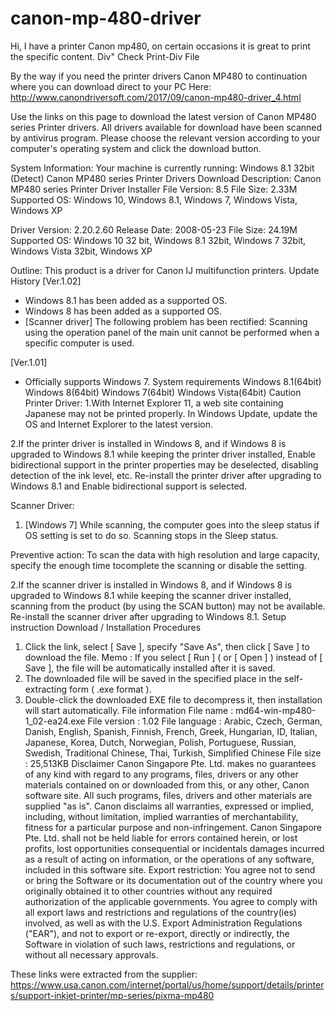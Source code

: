 # canon-mp-480-driver
Hi,
I have a printer Canon mp480, on certain occasions it is great to print the specific content. Div" Check Print-Div File

By the way if you need the printer drivers Canon MP480 to continuation where you can download direct to your PC
Here: http://www.canondriversoft.com/2017/09/canon-mp480-driver_4.html

Use the links on this page to download the latest version of Canon MP480 series Printer drivers. All drivers available for download have been scanned by antivirus program. Please choose the relevant version according to your computer's operating system and click the download button.

System Information:
Your machine is currently running: Windows 8.1 32bit (Detect)
Canon MP480 series Printer Drivers Download
Description: Canon MP480 series Printer Driver Installer
File Version: 8.5
File Size: 2.33M
Supported OS: Windows 10, Windows 8.1, Windows 7, Windows Vista, Windows XP

Driver Version: 2.20.2.60
Release Date: 2008-05-23
File Size: 24.19M
Supported OS: Windows 10 32 bit, Windows 8.1 32bit, Windows 7 32bit, Windows Vista 32bit, Windows XP

Outline:
This product is a driver for Canon IJ multifunction printers.
Update History
[Ver.1.02]
- Windows 8.1 has been added as a supported OS.
- Windows 8 has been added as a supported OS.
- [Scanner driver] The following problem has been rectified:
Scanning using the operation panel of the main unit cannot be performed when a specific computer is used.

[Ver.1.01]
- Officially supports Windows 7.
System requirements
Windows 8.1(64bit)
Windows 8(64bit)
Windows 7(64bit)
Windows Vista(64bit)
Caution
Printer Driver:
1.With Internet Explorer 11, a web site containing Japanese may not be printed properly. In Windows Update, update the OS and Internet Explorer to the latest version.

2.If the printer driver is installed in Windows 8, and if Windows 8 is upgraded to Windows 8.1 while keeping the printer driver installed, Enable bidirectional support in the printer properties may be deselected, disabling detection of the ink level, etc. Re-install the printer driver after upgrading to Windows 8.1 and Enable bidirectional support is selected.

Scanner Driver:
1. [Windows 7] 
While scanning, the computer goes into the sleep status if OS setting is set to do so. Scanning stops in the Sleep status.

Preventive action:
To scan the data with high resolution and large capacity, specify the enough time tocomplete the scanning or disable the setting.

2.If the scanner driver is installed in Windows 8, and if Windows 8 is upgraded to Windows 8.1 while keeping the scanner driver installed, scanning from the product (by using the SCAN button) may not be available. Re-install the scanner driver after upgrading to Windows 8.1.
Setup instruction
Download / Installation Procedures 
1. Click the link, select [ Save ], specify "Save As", then click [ Save ] to download the file.
Memo : 
If you select [ Run ] ( or [ Open ] ) instead of [ Save ], the file will be automatically installed after it is saved. 
2. The downloaded file will be saved in the specified place in the self-extracting form ( .exe format ).
3. Double-click the downloaded EXE file to decompress it, then installation will start automatically.
File information
File name : md64-win-mp480-1_02-ea24.exe
File version : 1.02
File language : Arabic, Czech, German, Danish, English, Spanish, Finnish, French, Greek, Hungarian, ID, Italian, Japanese, Korea, Dutch, Norwegian, Polish, Portuguese, Russian, Swedish, Traditional Chinese, Thai, Turkish, Simplified Chinese
File size : 25,513KB
Disclaimer
Canon Singapore Pte. Ltd. makes no guarantees of any kind with regard to any programs, files, drivers or any other materials contained on or downloaded from this, or any other, Canon software site. All such programs, files, drivers and other materials are supplied "as is". Canon disclaims all warranties, expressed or implied, including, without limitation, implied warranties of merchantability, fitness for a particular purpose and non-infringement.
Canon Singapore Pte. Ltd. shall not be held liable for errors contained herein, or lost profits, lost opportunities consequential or incidentals damages incurred as a result of acting on information, or the operations of any software, included in this software site.
Export restriction: You agree not to send or bring the Software or its documentation out of the country where you originally obtained it to other countries without any required authorization of the applicable governments. You agree to comply with all export laws and restrictions and regulations of the country(ies) involved, as well as with the U.S. Export Administration Regulations ("EAR"), and not to export or re-export, directly or indirectly, the Software in violation of such laws, restrictions and regulations, or without all necessary approvals.

These links were extracted from the supplier:
https://www.usa.canon.com/internet/portal/us/home/support/details/printers/support-inkjet-printer/mp-series/pixma-mp480
